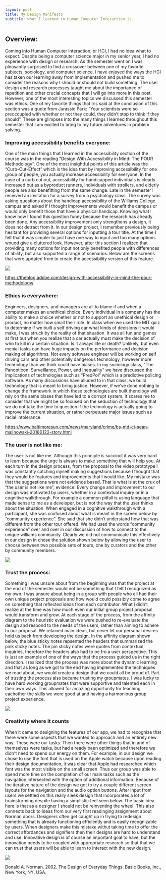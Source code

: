 ```yaml
---
layout: post
title: My Design Manifesto 
subtitle: what I learned in Human Computer Interaction is...
---
```




## Overview:
 
Coming into Human Computer Interaction, or HCI, I had no idea what to expect. Despite being a computer science major in my senior year, I had no experience with design or research. As the semester went on I was pleasantly surprised to find a crossover between one of my favorite subjects, sociology, and computer science. I have enjoyed the ways the HCI has taken our learning away from implementation and pushed me to consider the reasons why I should or should not build something. The user design and research processes taught me about the importance of repetition and other crucial concepts that I will go into more in this post. However, one of the most interesting topics we discussed this semester was ethics. One of my favorite things that Iris said at the conclusion of this section was a quote from Jurassic Park: “Your scientists were so preoccupied with whether or not they could, they didn’t stop to think if they should”. These are glimpses into the many things I learned throughout this semester that I am excited to bring to my future adventures in problem solving.

### Improving accessibility benefits everyone:

One of the main things that I learned in the accessibility section of the course was in the reading “Design With Accessibility in Mind: The POUR Methodology”. One of the most insightful points of this article was the “Curb-Cut-Effect” which is the idea that by improving accessibility for one group of people, you actually increase accessibility for everyone. In the case of a curb cut out, accessibility for handicapped individuals is clearly increased but as a byproduct runners, individuals with strollers, and elderly people are also benefitting from the same change. Late in the semester I received an invitation for a survey from a psychology class. The survey was asking questions about the handicap accessibility of the Williams College campus and asked if I thought improvements would benefit the campus or would only benefit those that have a physical handicap. Knowing what I know now I found this question funny because the research has already been done. Any accessibility improvement only strengthens a design, it does not detract from it. In our design project, I remember previously being hesitant for providing several options for inputting a tour title. At the time I felt that it was simpler to just have one way to input and too many options wouod give a cluttered look. However, after this section I realized that providing many options for input not only benefited people with differences of ability, but also supported a range of scenarios. Below are the screens that were updated from to create the accessibility version of this feature. 

![](../acessible.png)

 <https://theblog.adobe.com/design-with-accessibility-in-mind-the-pour-methodology/>

### Ethics is everywhere:

Engineers, designers, and managers are all to blame if and when a computer makes an unethical choice. Every individual in a company has the ability to make a choice whether or not to support an unethical design or product, no matter how small their role. In class when we used the MIT quiz to determine if we built a self driving car what kinds of decisions it would make, I was struck by the reality of that situation. It was all fun and games at first but when you realize that a car actually must make the decision of who to kill in a certain situation. Is it always life or death? Unlikely, but even menial tasks can have huge impacts on the performance and decision making of algorithms. Not every software engineer will be working on self driving cars and other potentially dangerous technology, however more technology than we think could have biases. In my sociology class, "The Panopticon: Surveillance, Power, and Inequality” we have discussed the implications of technologies such as “PredPol” which is a predictive policing software. As many discussions have alluded to in that class, we build technology that is meant to bring justice. However, if we’ve done nothing to change the framework in which these technologies are built thenology will rely on the same biases that have led to a corrupt system. It scares me to consider that we might be so focused on the seduction of technology that we do not take the time to question if the technology is actually going to improve the current situation, or rather perpetuate major issues such as racial intolerance. 

<https://www.baltimoresun.com/news/maryland/crime/bs-md-ci-sean-malinowski-20180123-story.html>

### The user is not like me:

The user is not like me. Although this principle is succinct it was very hard to learn because the urge is always to make something that will help you. At each turn in the  design process, from the proposal to the video prototype I was constantly catching myself making suggestions because I thought that they would be features and improvements that I would like. My mistake was that the suggestions were not evidence based. That is what is at the crux of “the user is not like me”, evidence! Every change and improvement to our design was motivated by users, whether in a contextual inquiry or in a cognitive walkthrough. For example a common pitfall is using language that made sense to me as a developer, but is not the way that the user thinks about the situation. When engaged in a cognitive walkthrough with a participant, she was confused about what is meant in the screen below by “community experience”. She said that she didn’t understand how that was different from the other tour offered. We had used the words “community experience” over and over in our discussion of how to connect to the unique williams community. Clearly we did not communicate this effectively in our design in chose the solution shown below by allowing the user to choose between two possible sets of tours, one by curators and the other by community members.

![](../menuz.png)




### Trust the process:

Something I was unsure about from the beginning was that the project at the end of the semester would not be something that I felt I recognized as my own. I was unsure about being in a group with people who all had their own unique project proposals and how would could possibly come to agree on something that reflected ideas from each contributor. What I didn’t realize at the time was how much even our initial group project proposal would transform and grow. At each stage of the process, from the affinity diagram to the heuristic evaluation we were pushed to re-evaluate the design and respond to the needs of the users, rather than aiming to adhere to our proposal. We retained main ideas, but never let our personal desires hold us back from developing the design. In the affinity diagram shown below, the blue sticky notes repsented the headers that summarized the pink sticky notes. The pin sticky notes were quotes from contextual inquiries, therefore the headers also had to be fro a user perspective. This is just an example of one of the ways that the process guided us in the right direction. I realized that the process was more about the dynamic learning and that as long as we got to the end having implemented the techniques we read about, we would create a design that we could all be proud of. Part of trusting the process also became trusting my groupmates. I was lucky to have hard working groupmates that were supportive and talented each in their own ways. This allowed for amazing opportunity for teaching eachother the skills we were good at and having a harmonious group project experience. 

![](../affinziez.png)


### Creativity where it counts

When it came to designing the features of our app, we had to recognize that there were some aspects that we wanted to approach and an entirely new way. These were our tasks. Then there were other things that in and of themselves were tasks, but had already been optimized and therefore we didn't need to spend our energy on them. For example, in our design we chose to use the font that is used on the Apple watch because upon reading their design documentation, it was clear that Apple had researched which font was the most visible on the small screen. Thus our group was able to spend more time on the completion of our main tasks such as the navigation intersected with the option of additional information. Because of the iterative nature of the design we got to try a couple different screen layouts for the navigation and the audio option buttons. After input from users we settled on this really sleek design that incorporates a lot of brainstorming despite having a simplistic feel seen below. The basic idea here is that as a designer I should not be reinventing the wheel. This also connects back to ideas from our very first readinging assignment about Norman doors. Designers often get caught up in trying to redesign something that is already functioning efficiently and is easily recognizable by users. When designers make this mistake withut taking time to offer the correct affordances and signifiers then their designs are hard to understand and use. Innovative design is of course an important goal to have, but the innovation needs to be coupled with appropriate research so that that we can trust that users will be able to learn to interact with the new design.

![](../nav.png)


Donald A. Norman. 2002. The Design of Everyday Things. Basic Books, Inc., New York, NY, USA.
